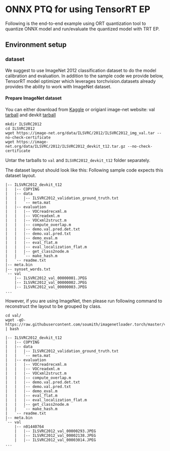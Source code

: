 # ONNX PTQ for using TensorRT EP
Following is the end-to-end example using ORT quantization tool to quantize ONNX model and run/evaluate the quantized model with TRT EP.  

## Environment setup
### dataset
We suggest to use ImageNet 2012 classification dataset to do the model calibration and evaluation. In addition to the sample code we provide below, TensorRT model optimizer which leverages torchvision.datasets already provides
the ability to work with ImageNet dataset.

#### Prepare ImageNet dataset
You can either download from [Kaggle](https://www.kaggle.com/c/imagenet-object-localization-challenge/data) or origianl image-net website: val [tarball](https://image-net.org/data/ILSVRC/2012/ILSVRC2012_img_val.tar) and devkit [tarball](https://image-net.org/data/ILSVRC/2012/ILSVRC2012_devkit_t12.tar.gz)
```shell
mkdir ILSVRC2012
cd ILSVRC2012
wget https://image-net.org/data/ILSVRC/2012/ILSVRC2012_img_val.tar --no-check-certificate
wget https://image-net.org/data/ILSVRC/2012/ILSVRC2012_devkit_t12.tar.gz --no-check-certificate
```
Untar the tarballs to `val` and `ILSVRC2012_devkit_t12` folder separately.

The dataset layout should look like this: Following sample code expects this dataset layout.

```
|-- ILSVRC2012_devkit_t12
|   |-- COPYING
|   |-- data
|   |   |-- ILSVRC2012_validation_ground_truth.txt
|   |   `-- meta.mat
|   |-- evaluation
|   |   |-- VOCreadrecxml.m
|   |   |-- VOCreadxml.m
|   |   |-- VOCxml2struct.m
|   |   |-- compute_overlap.m
|   |   |-- demo.val.pred.det.txt
|   |   |-- demo.val.pred.txt
|   |   |-- demo_eval.m
|   |   |-- eval_flat.m
|   |   |-- eval_localization_flat.m
|   |   |-- get_class2node.m
|   |   `-- make_hash.m
|   `-- readme.txt
|-- meta.bin
|-- synset_words.txt
`-- val
    |-- ILSVRC2012_val_00000001.JPEG
    |-- ILSVRC2012_val_00000002.JPEG
    |-- ILSVRC2012_val_00000003.JPEG
...
```

However, if you are using ImageNet, then please run following command to reconstruct the layout to be grouped by class.
```shell
cd val/
wget -qO- https://raw.githubusercontent.com/soumith/imagenetloader.torch/master/valprep.sh | bash
```
```
|-- ILSVRC2012_devkit_t12
|   |-- COPYING
|   |-- data
|   |   |-- ILSVRC2012_validation_ground_truth.txt
|   |   `-- meta.mat
|   |-- evaluation
|   |   |-- VOCreadrecxml.m
|   |   |-- VOCreadxml.m
|   |   |-- VOCxml2struct.m
|   |   |-- compute_overlap.m
|   |   |-- demo.val.pred.det.txt
|   |   |-- demo.val.pred.txt
|   |   |-- demo_eval.m
|   |   |-- eval_flat.m
|   |   |-- eval_localization_flat.m
|   |   |-- get_class2node.m
|   |   `-- make_hash.m
|   `-- readme.txt
|-- meta.bin
`-- val
    |-- n01440764
    |   |-- ILSVRC2012_val_00000293.JPEG
    |   |-- ILSVRC2012_val_00002138.JPEG
    |   |-- ILSVRC2012_val_00003014.JPEG
...
```


